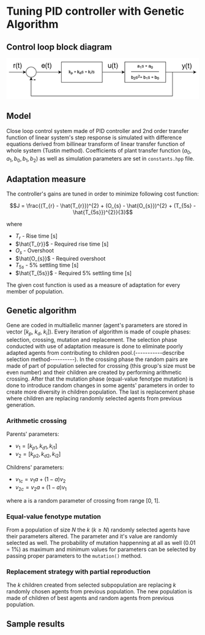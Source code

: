 # Tuning PID controller with Genetic Algorithm

## Control loop block diagram
<p align="center">
  <img src="img/control_loop.png">
</p>

## Model
Close loop control system made of PID controller and 2nd order transfer function of linear system's step response is simulated with difference equations derived from billinear transform of linear transfer function of whole system (Tustin method). Coefficients of plant transfer function ($a_{0}, a_{1}, b_{0}, b_{1}, b_{2}$) as well as simulation parameters are set in `constants.hpp` file.

## Adaptation measure
The controller's gains are tuned in order to minimize following cost function:

$$J = \frac{(T_{r} - \hat{T_{r}})^{2} + (O_{s} - \hat{O_{s}})^{2} + (T_{5s} - \hat{T_{5s}})^{2}}{3}$$

where

- $T_{r}$ - Rise time [s]
- $\hat{T_{r}}$ - Required rise time [s]
- $O_{s}$ - Overshoot
- $\hat{O_{s}}$ - Required overshoot
- $T_{5s}$ - 5% settling time [s]
- $\hat{T_{5s}}$ - Required 5% settling time [s]

The given cost function is used as a measure of adaptation for every member of population.

## Genetic algorithm
Gene are coded in multiallelic manner (agent's parameters are stored in vector [$k_{p}$, $k_{d}$, $k_{i}$]). Every iteration of algorithm is made of couple phases: selection, crossing, mutation and replacement. The selection phase conducted with use of adaptation measure is done to eliminate poorly adapted agents from contributing to children pool.(-----------describe selection method----------). In the crossing phase the random pairs are made of part of population selected for crossing (this group's size must be even number) and their children are created by performing arithmetic crossing. After that the mutation phase (equal-value fenotype mutation) is done to introduce random changes in some agents' parameters in order to create more diversity in children population. The last is replacement phase where children are replacing randomly selected agents from previous generation.

### Arithmetic crossing
Parents' parameters:
- $v_{1} = [k_{p1}, k_{d1}, k_{i1}]$
- $v_{2} = [k_{p2}, k_{d2}, k_{i2}]$

Childrens' parameters:
- $v_{1c} = v_{1}a + (1-a)v_{2}$
- $v_{2c} = v_{2}a + (1-a)v_{1}$

where a is a random parameter of crossing from range [0, 1].

### Equal-value fenotype mutation
From a population of size $N$ the $k$ ($k \ge N$) randomly selected agents have their parameters altered. The parameter and it's value are randomly selected as well. The probability of mutation happenning at all as well (0.01 = 1%) as maximum and minimum values for parameters can be selected by passing proper parameters to the `mutation()` method.

### Replacement strategy with partial reproduction
The $k$ children created from selected subpopulation are replacing $k$ randomly chosen agents from previous population. The new population is made of children of best agents and random agents from previous population.

## Sample results